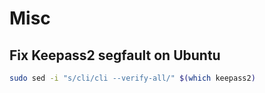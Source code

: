# Misc

## Fix Keepass2 segfault on Ubuntu
```bash
sudo sed -i "s/cli/cli --verify-all/" $(which keepass2)
```
